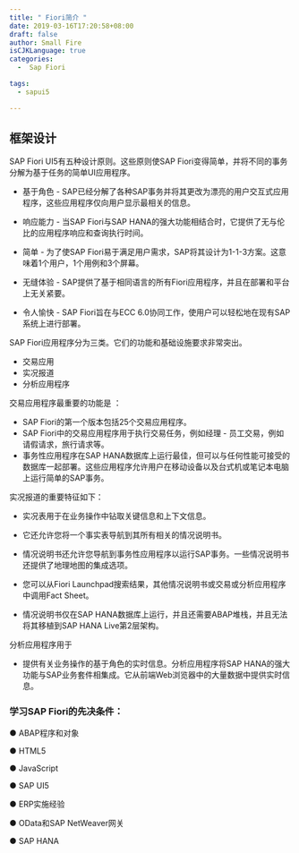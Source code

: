 ```yaml
---
title: " Fiori简介 "
date: 2019-03-16T17:20:58+08:00
draft: false
author: Small Fire
isCJKLanguage: true
categories: 
  -  Sap Fiori

tags: 
  - sapui5

---
```


## 框架设计 ##
   SAP Fiori UI5有五种设计原则。这些原则使SAP Fiori变得简单，并将不同的事务分解为基于任务的简单UI应用程序。

  - 基于角色 - SAP已经分解了各种SAP事务并将其更改为漂亮的用户交互式应用程序，这些应用程序仅向用户显示最相关的信息。

  - 响应能力 - 当SAP Fiori与SAP HANA的强大功能相结合时，它提供了无与伦比的应用程序响应和查询执行时间。

  - 简单 - 为了使SAP Fiori易于满足用户需求，SAP将其设计为1-1-3方案。这意味着1个用户，1个用例和3个屏幕。

  - 无缝体验 - SAP提供了基于相同语言的所有Fiori应用程序，并且在部署和平台上无关紧要。

  - 令人愉快 - SAP Fiori旨在与ECC 6.0协同工作，使用户可以轻松地在现有SAP系统上进行部署。



SAP Fiori应用程序分为三类。它们的功能和基础设施要求非常突出。

   - 交易应用
   - 实况报道
   - 分析应用程序
  
交易应用程序最重要的功能是 ：

   - SAP Fiori的第一个版本包括25个交易应用程序。
   - SAP Fiori中的交易应用程序用于执行交易任务，例如经理 - 员工交易，例如请假请求，旅行请求等。
   -  事务性应用程序在SAP HANA数据库上运行最佳，但可以与任何性能可接受的数据库一起部署。这些应用程序允许用户在移动设备以及台式机或笔记本电脑上运行简单的SAP事务。

  实况报道的重要特征如下：

   - 实况表用于在业务操作中钻取关键信息和上下文信息。
   - 它还允许您将一个事实表导航到其所有相关的情况说明书。

   - 情况说明书还允许您导航到事务性应用程序以运行SAP事务。一些情况说明书还提供了地理地图的集成选项。

   - 您可以从Fiori Launchpad搜索结果，其他情况说明书或交易或分析应用程序中调用Fact Sheet。

   - 情况说明书仅在SAP HANA数据库上运行，并且还需要ABAP堆栈，并且无法将其移植到SAP HANA Live第2层架构。

   分析应用程序用于

   -  提供有关业务操作的基于角色的实时信息。分析应用程序将SAP HANA的强大功能与SAP业务套件相集成。它从前端Web浏览器中的大量数据中提供实时信息。

### 学习SAP Fiori的先决条件： ###

   ● ABAP程序和对象

   ● HTML5

   ● JavaScript

   ● SAP UI5

   ● ERP实施经验

   ● OData和SAP NetWeaver网关

   ● SAP HANA